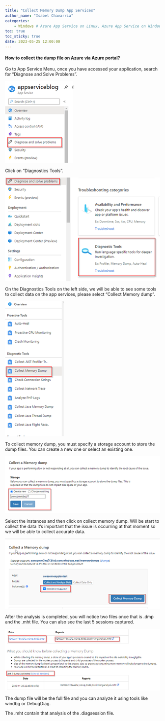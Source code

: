 ```yaml
---
title: "Collect Memory Dump App Services"
author_name: "Isabel Chavarria"
categories:
    - Windows # Azure App Service on Linux, Azure App Service on Windows, Function App, Azure VM, Azure SDK
toc: true
toc_sticky: true
date: 2023-05-25 12:00:00
---
```



#### How to collect the dump file on Azure via Azure portal?

Go to App Service Menu, once you have accessed your application, search for “Diagnose and Solve Problems”.

[![](/media/2023/collectdump/01.PNG)](/media/2023/collectdump/01.PNG)

Click on “Diagnostics Tools”.

[![](/media/2023/collectdump/02.PNG)](/media/2023/collectdump/02.PNG)


On the Diagnostics Tools on the left side, we will be able to see some tools to collect data on the app services, please select “Collect Memory dump”.

[![](/media/2023/collectdump/03.PNG)](/media/2023/collectdump/03.PNG)

To collect memory dump, you must specify a storage account to store the dump files. You can create a new one or select an existing one.

[![](/media/2023/collectdump/04.PNG)](/media/2023/collectdump/04.PNG)

Select the instances and then click on collect memory dump. Will be start to collect the data it’s important that the issue is occurring at that moment so we will be able to collect accurate data.

[![](/media/2023/collectdump/05.PNG)](/media/2023/collectdump/05.PNG)

After the analysis is completed, you will notice two files once that is .dmp and the .mht file. You can also see the last 5 sessions captured.

[![](/media/2023/collectdump/06.PNG)](/media/2023/collectdump/06.PNG)

The dump file will be the full file and you can analyze it using tools like windbg or DebugDiag.

The .mht contain that analysis of the .diagsession file.